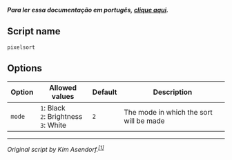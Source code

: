 **_Para ler essa documentação em portugês, [clique aqui](./README.md)._**

## Script name

`pixelsort`

## Options

| Option | Allowed values                              | Default | Description                             |
| ------ | ------------------------------------------- | ------- | --------------------------------------- |
| `mode` | `1`: Black<br>`2`: Brightness<br>`3`: White | `2`     | The mode in which the sort will be made |

---

_Original script by Kim Asendorf.<sup>[[1]](https://github.com/kimasendorf/ASDFPixelSort)<sup>_
